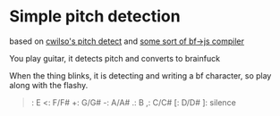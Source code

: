 # Simple pitch detection
 based on [cwilso's pitch detect](https://github.com/cwilso/PitchDetect) and 
 [some sort of bf->js compiler](http://google.com)

You play guitar, it detects pitch and converts to brainfuck

When the thing blinks, it is detecting and writing a bf character, so play along with the flashy.

>: E
<: F/F#
+: G/G#
-: A/A#
.: B
,: C/C#
[: D/D#
]: silence

